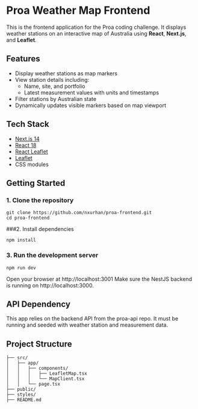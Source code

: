 # Proa Weather Map Frontend

This is the frontend application for the Proa coding challenge. It displays weather stations on an interactive map of Australia using **React**, **Next.js**, and **Leaflet**.

## Features

- Display weather stations as map markers
- View station details including:
  - Name, site, and portfolio
  - Latest measurement values with units and timestamps
- Filter stations by Australian state
- Dynamically updates visible markers based on map viewport

## Tech Stack

- [Next.js 14](https://nextjs.org/)
- [React 18](https://reactjs.org/)
- [React Leaflet](https://react-leaflet.js.org/)
- [Leaflet](https://leafletjs.com/)
- CSS modules

## Getting Started

### 1. Clone the repository
```
git clone https://github.com/nxurhan/proa-frontend.git
cd proa-frontend
```

###2. Install dependencies
```
npm install
```
### 3. Run the development server
```
npm run dev
```

Open your browser at http://localhost:3001
Make sure the NestJS backend is running on http://localhost:3000.

## API Dependency
This app relies on the backend API from the proa-api repo. It must be running and seeded with weather station and measurement data.

## Project Structure
~~~
├── src/
│   ├── app/
│   │   ├── components/
│   │   │   ├── LeafletMap.tsx
│   │   │   └── MapClient.tsx
│   │   └── page.tsx
├── public/
├── styles/
├── README.md
~~~
